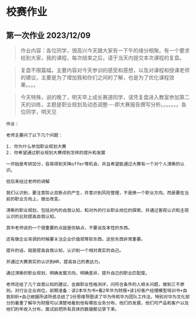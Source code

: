# 校赛作业

## 第一次作业 2023/12/09

> 作业内容：各位同学，很高兴今天跟大家有一下午的缘分相聚。有一个要求给到大家，我的课程，每次结束之后，请于当天内提交本次课程的复盘。

> 复盘不限篇幅，主要内容对今天参训的感受和感想，以及对课程和授课老师的建议，主要是为了增加我和你们之间的了解，也是为了优化课程效果。。。。

> 今天特殊，说的晚了，明天早上成长赛道同学，请凭复盘进入教室参加第二天的训练，主题是职业规划及动态调整---即大赛报告撰写分析。。。。。。。各位同学，明天见

```
作业：

老师主要问了以下几个问题：

1. 你为什么参加职业规划大赛
2. 你希望通过职业规划大赛得到怎样的提升和发展

一开始是考研加分，容易得到天降offer等机会，并且希望能通过大赛有一个对个人清晰的认识。

但后来经过老师的讲解

我们认识到，要注意防止双断点的产生，并意识到风险管理，不是换一个职业方向，而是要在当前的职业方向上，做出改变。

清晰的职业规划，包括对内的自我认知，和对外的行业职业岗位的探索，并通过客观认识和主观认识的比较提高自我认知。

其中老师说的一个很重要的点就是优缺点，不要谈及本性的东西。

还有做企业背调的时候要关注企业价值观等软东西，这些东西非常重要。

提升的话，就是提高自我认知，认识到一个相对真实的自己。

并通过大赛真实的认识到HR，提高自己的表达力。

通过清晰的职业规划，明确发展方向，明确差异，提升自己的职业匹配度。

老师还给了几个自我认知的建议，去做职业性格测评，问符合条件的人相关问题，做到三不原则。对行业企业岗位，前期准备：读2本华为书+看2年华为财报+读1份客户经理模型培训书+自我剖析+自己根据所读所感总结了1份思维导图读了华为传和华为团队工作法，特别对华为文化部分的着重了解华为财报可以清楚地看到他有哪些业务分布，他们的发展，他们可产品和客户以及他们的年收入分布，面试前把所有具体的数据都记录下来。

```
